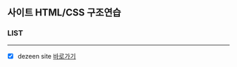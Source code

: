 ## 사이트 HTML/CSS 구조연습

### LIST

---

- [x] dezeen site [바로가기](https://www.dezeen.com/architecture/)
